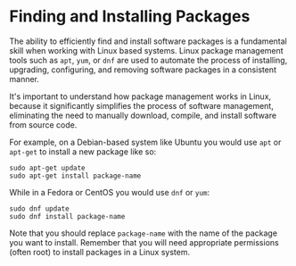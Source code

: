 # Finding and Installing Packages

The ability to efficiently find and install software packages is a fundamental skill when working with Linux based systems. Linux package management tools such as `apt`, `yum`, or `dnf` are used to automate the process of installing, upgrading, configuring, and removing software packages in a consistent manner. 

It's important to understand how package management works in Linux, because it significantly simplifies the process of software management, eliminating the need to manually download, compile, and install software from source code.

For example, on a Debian-based system like Ubuntu you would use `apt` or `apt-get` to install a new package like so:

```
sudo apt-get update
sudo apt-get install package-name
```

While in a Fedora or CentOS you would use `dnf` or `yum`:

```
sudo dnf update
sudo dnf install package-name
```

Note that you should replace `package-name` with the name of the package you want to install. Remember that you will need appropriate permissions (often root) to install packages in a Linux system.
